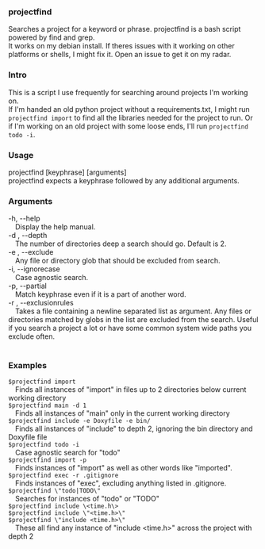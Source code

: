 ### projectfind
Searches a project for a keyword or phrase. projectfind is a bash script powered by find and grep. </br>
It works on my debian install. If theres issues with it working on other platforms or shells, I might fix it. Open an issue to get it on my radar.

### Intro
This is a script I use frequently for searching around projects I'm working on. </br>
If I'm handed an old python project without a requirements.txt, I might run `projectfind import` to find all the libraries needed for the project to run. 
Or if I'm working on an old project with some loose ends, I'll run `projectfind todo -i`. </br>

### Usage
projectfind [keyphrase] [arguments]</br>
	projectfind expects a keyphrase followed by any additional arguments.</br>

### Arguments
-h, --help</br>
&emsp;Display the help manual.</br>
-d <val>, --depth <val></br>
&emsp;The number of directories deep a search should go. Default is 2.</br>
-e <val>, --exclude <val></br>
&emsp;Any file or directory glob that should be excluded from search.</br>
-i, --ignorecase</br>
&emsp;Case agnostic search.</br>
-p, --partial</br>
&emsp;Match keyphrase even if it is a part of another word.</br>
-r <filename>, --exclusionrules <filename></br>
&emsp;Takes a file containing a newline separated list as argument. Any files or directories matched by globs in the list are excluded from the search. Useful if you search a project a lot or have some common system wide paths you exclude often.</br>
</br>

### Examples
`$projectfind import`</br>
&emsp;Finds all instances of \"import\" in files up to 2 directories below current working directory</br>
`$projectfind main -d 1`</br>
&emsp;Finds all instances of \"main\" only in the current working directory</br>
`$projectfind include -e Doxyfile -e bin/`</br>
&emsp;Finds all instances of \"include\" to depth 2, ignoring the bin directory and Doxyfile file</br>
`$projectfind todo -i`</br>
&emsp;Case agnostic search for \"todo\"</br>
`$projectfind import -p`</br>
&emsp;Finds instances of \"import\" as well as other words like \"imported\".</br>
`$projectfind exec -r .gitignore`</br>
&emsp;Finds instances of \"exec\", excluding anything listed in .gitignore.</br>
`$projectfind \"todo|TODO\"`</br>
&emsp;Searches for instances of \"todo\" or \"TODO\"</br>
`$projectfind include \<time.h\>`</br>
`$projectfind include \"<time.h>\"`</br>
`$projectfind \"include <time.h>\"`</br>
&emsp;These all find any instance of \"include <time.h>\" across the project with depth 2


